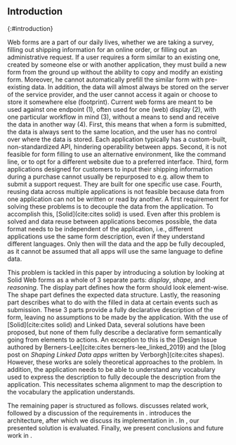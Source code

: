 ## Introduction
{:#introduction}

Web forms are a part of our daily lives, whether we are taking a survey, filling out shipping information for an online order, or filling out an administrative request.
If a user requires a form similar to an existing one, created by someone else or with another application, they must build a new form from the ground up without the ability to copy and modify an existing form.
Moreover, he cannot automatically prefill the similar form with pre-existing data.
In addition, the data will almost always be stored on the server of the service provider, and the user cannot access it again or choose to store it somewhere else (footprint).
Current web forms are meant to be used against one endpoint (1), often used for one (web) display (2), with one particular workflow in mind (3), without a means to send and receive the data in another way (4).
First, this means that when a form is submitted, the data is always sent to the same location, and the user has no control over where the data is stored.
Each application typically has a custom-built, non-standardized API, hindering operability between apps.
Second, it is not feasible for form filling to use an alternative environment, like the command line, or to opt for a different website due to a preferred interface.
Third, form applications designed for customers to input their shipping information during a purchase cannot usually be repurposed to e.g. allow them to submit a support request.
They are built for one specific use case.
Fourth, reusing data across multiple applications is not feasible because data from one application can not be written or read by another.
A first requirement for solving these problems is to decouple the data from the application.
To accomplish this, [Solid](cite:cites solid) is used.
Even after this problem is solved and data reuse between applications becomes possible, the data format needs to be independent of the application, i.e., different applications use the same form description, even if they understand different languages.
Only then will the data and the app be fully decoupled, as it cannot be assumed that all apps will use the same language to define data.

This problem is tackled in this paper by introducing a solution by looking at Solid Web forms as a whole of 3 separate parts: *display*, *shape*, and *reasoning*.
The display part defines how the form should look element-wise. The shape part defines the expected data structure.
Lastly, the reasoning part describes what to do with the filled in data at certain events such as submission.
These 3 parts provide a fully declarative description of the form, leaving no assumptions to be made by the application.
With the use of [Solid](cite:cites solid) and Linked Data, several solutions have been proposed, but none of them fully describe a declarative form semantically going from elements to actions.
An exception to this is the [Design Issue authored by Berners-Lee](cite:cites berners-lee_linked_2019) and the [blog post on *Shaping Linked Data apps* written by Verborgh](cite:cites shapes). However, these works are solely theoretical approaches to the problem.
In addition, the application needs to be able to understand any vocabulary used to express the description to fully decouple the description from the application.
This necessitates schema alignment to map the description to the vocabulary the application understands.

The remaining paper is structured as follows.
[](#related-work) discusses related work, followed by a discussion of the requirements in [](#requirements).
[](#architecture) introduces the architecture, after which we discuss its implementation in [](#implementation).
In [](#evaluation), our presented solution is evaluated.
Finally, we present conclusions and future work in [](#conclusion).

